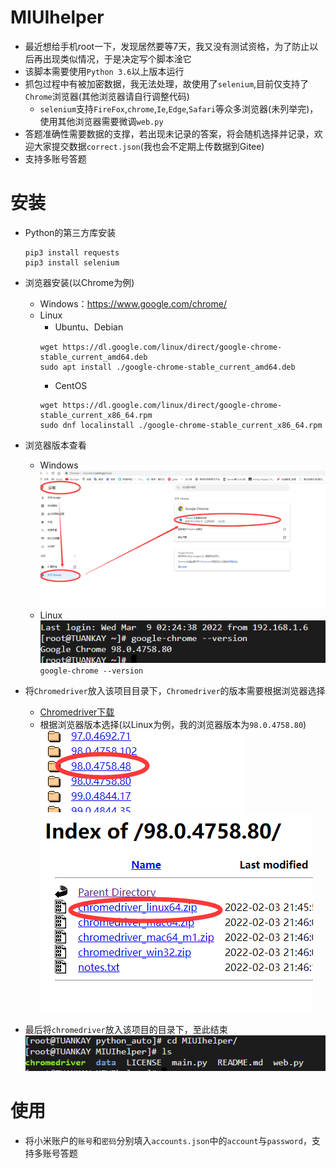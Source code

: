 # MIUIhelper
* 最近想给手机root一下，发现居然要等7天，我又没有测试资格，为了防止以后再出现类似情况，于是决定写个脚本淦它  
* 该脚本需要使用`Python 3.6`以上版本运行  
* 抓包过程中有被加密数据，我无法处理，故使用了`selenium`,目前仅支持了`Chrome`浏览器(其他浏览器请自行调整代码)  
    * `selenium`支持`FireFox`,`chrome`,`Ie`,`Edge`,`Safari`等众多浏览器(未列举完)，使用其他浏览器需要微调`web.py`
* 答题准确性需要数据的支撑，若出现未记录的答案，将会随机选择并记录，欢迎大家提交数据`correct.json`(我也会不定期上传数据到Gitee)  
* 支持多账号答题  
# 安装
* Python的第三方库安装 
    ```
    pip3 install requests
    pip3 install selenium
    ```

* 浏览器安装(以Chrome为例)
    * Windows：https://www.google.com/chrome/
    * Linux  
        * Ubuntu、Debian  
        ```
        wget https://dl.google.com/linux/direct/google-chrome-stable_current_amd64.deb
        sudo apt install ./google-chrome-stable_current_amd64.deb
        ```
        * CentOS  
        ```
        wget https://dl.google.com/linux/direct/google-chrome-stable_current_x86_64.rpm
        sudo dnf localinstall ./google-chrome-stable_current_x86_64.rpm
        ```

* 浏览器版本查看  
    * Windows  
    ![Win](image\ChromeVersion_win.png)
    * Linux  
    ![Linux](image\ChromeVersion_linux.png)
    `google-chrome --version`

* 将`Chromedriver`放入该项目目录下，`Chromedriver`的版本需要根据浏览器选择  
    * [Chromedriver下载](http://chromedriver.storage.googleapis.com/index.html)  
    * 根据浏览器版本选择(以Linux为例，我的浏览器版本为`98.0.4758.80`)  
    ![example1](image\example1.png)
    ![example2](image\example2.png)

* 最后将`chromedriver`放入该项目的目录下，至此结束  
    ![example3](image\example3.png)  

# 使用
* 将小米账户的`账号`和`密码`分别填入`accounts.json`中的`account`与`password`，支持多账号答题  
